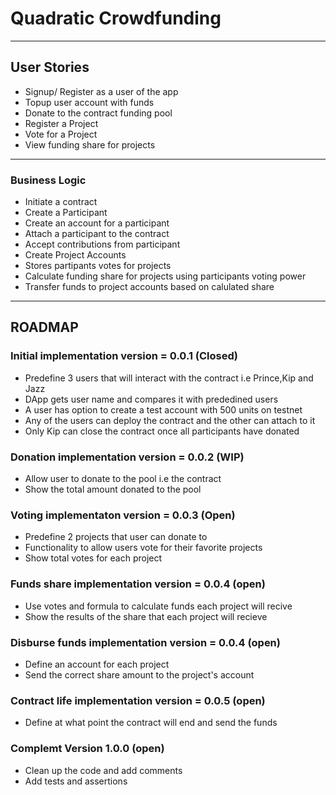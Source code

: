 # Quadratic Crowdfunding

---

## User Stories

- Signup/ Register as a user of the app
- Topup user account with funds
- Donate to the contract funding pool
- Register a Project
- Vote for a Project
- View funding share for projects

--- 

### Business Logic
- Initiate a contract
- Create a Participant 
- Create an account for a participant
- Attach a participant to the contract
- Accept contributions from participant
- Create Project Accounts
- Stores partipants votes for projects
- Calculate funding share for projects using participants voting power
- Transfer funds to project accounts based on calulated share 

---

## ROADMAP

### Initial implementation version = 0.0.1 (Closed)
- Predefine 3 users that will interact with the contract i.e Prince,Kip and Jazz
- DApp gets user name and compares it with prededined users 
- A user has option to create a test account with 500 units on testnet
- Any of the users can deploy the contract and the other can attach to it
- Only Kip can close the contract once all participants have donated 

### Donation implementation version = 0.0.2 (WIP)
- Allow user to donate to the pool i.e the contract
- Show the total amount donated to the pool 

### Voting implementaton version = 0.0.3 (Open)
- Predefine 2 projects that user can donate to
- Functionality to allow users vote for their favorite projects
- Show total votes for each project

### Funds share implementation version = 0.0.4 (open)
- Use votes and formula to calculate funds each project will recive
- Show the results of the share that each project will recieve

### Disburse funds implementation version = 0.0.4 (open)
- Define an account for each project
- Send the correct share amount to the project's account

### Contract life implementation version = 0.0.5 (open)
- Define at what point the contract will end and send the funds

### Complemt Version 1.0.0 (open)
- Clean up the code and add comments
- Add tests and assertions

